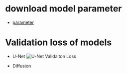 # download model parameter

- [parameter](https://drive.google.com/drive/folders/1O-x-vBUHQrM9aGN82uVKF0I194Robl6D?usp=sharing)



# Validation loss of models
- U-Net
![U-Net Validaiton Loss](https://files.slack.com/files-pri/T06DG35AGRW-F098VUV0APP/image.png)
  
- Diffusion
